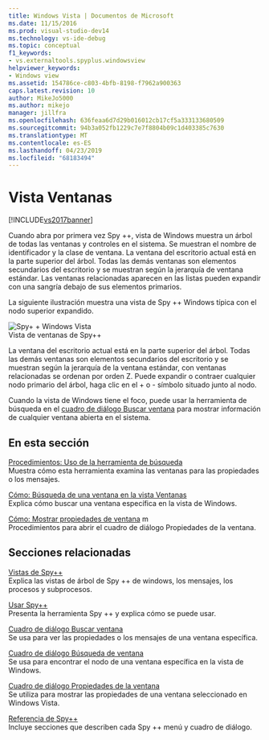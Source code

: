 ```yaml
---
title: Windows Vista | Documentos de Microsoft
ms.date: 11/15/2016
ms.prod: visual-studio-dev14
ms.technology: vs-ide-debug
ms.topic: conceptual
f1_keywords:
- vs.externaltools.spyplus.windowsview
helpviewer_keywords:
- Windows view
ms.assetid: 154786ce-c803-4bfb-8198-f7962a900363
caps.latest.revision: 10
author: MikeJo5000
ms.author: mikejo
manager: jillfra
ms.openlocfilehash: 636feaa6d7d29b016012cb17cf5a333133680509
ms.sourcegitcommit: 94b3a052fb1229c7e7f8804b09c1d403385c7630
ms.translationtype: MT
ms.contentlocale: es-ES
ms.lasthandoff: 04/23/2019
ms.locfileid: "68183494"
---
```

# <a name="windows-view"></a>Vista Ventanas
[!INCLUDE[vs2017banner](../includes/vs2017banner.md)]

Cuando abra por primera vez Spy ++, vista de Windows muestra un árbol de todas las ventanas y controles en el sistema. Se muestran el nombre de identificador y la clase de ventana. La ventana del escritorio actual está en la parte superior del árbol. Todas las demás ventanas son elementos secundarios del escritorio y se muestran según la jerarquía de ventana estándar. Las ventanas relacionadas aparecen en las listas pueden expandir con una sangría debajo de sus elementos primarios.  
  
 La siguiente ilustración muestra una vista de Spy ++ Windows típica con el nodo superior expandido.  
  
 ![Spy&#43; &#43; Windows Vista](../debugger/media/spy-windowsview.png "Spy ++ _WindowsView")  
Vista de ventanas de Spy++  
  
 La ventana del escritorio actual está en la parte superior del árbol. Todas las demás ventanas son elementos secundarios del escritorio y se muestran según la jerarquía de la ventana estándar, con ventanas relacionadas se ordenan por orden Z. Puede expandir o contraer cualquier nodo primario del árbol, haga clic en el + o - símbolo situado junto al nodo.  
  
 Cuando la vista de Windows tiene el foco, puede usar la herramienta de búsqueda en el [cuadro de diálogo Buscar ventana](../debugger/window-search-dialog-box.md) para mostrar información de cualquier ventana abierta en el sistema.  
  
## <a name="in-this-section"></a>En esta sección  
 [Procedimientos: Uso de la herramienta de búsqueda](../debugger/how-to-use-the-finder-tool.md)  
 Muestra cómo esta herramienta examina las ventanas para las propiedades o los mensajes.  
  
 [Cómo: Búsqueda de una ventana en la vista Ventanas](../debugger/how-to-search-for-a-window-in-windows-view.md)  
 Explica cómo buscar una ventana específica en la vista de Windows.  
  
 [Cómo: Mostrar propiedades de ventana](../debugger/how-to-display-window-properties.md) m  
 Procedimientos para abrir el cuadro de diálogo Propiedades de la ventana.  
  
## <a name="related-sections"></a>Secciones relacionadas  
 [Vistas de Spy++](../debugger/spy-increment-views.md)  
 Explica las vistas de árbol de Spy ++ de windows, los mensajes, los procesos y subprocesos.  
  
 [Usar Spy++](../debugger/using-spy-increment.md)  
 Presenta la herramienta Spy ++ y explica cómo se puede usar.  
  
 [Cuadro de diálogo Buscar ventana](../debugger/find-window-dialog-box.md)  
 Se usa para ver las propiedades o los mensajes de una ventana específica.  
  
 [Cuadro de diálogo Búsqueda de ventana](../debugger/window-search-dialog-box.md)  
 Se usa para encontrar el nodo de una ventana específica en la vista de Windows.  
  
 [Cuadro de diálogo Propiedades de la ventana](../debugger/window-properties-dialog-box.md)  
 Se utiliza para mostrar las propiedades de una ventana seleccionado en Windows Vista.  
  
 [Referencia de Spy++](../debugger/spy-increment-reference.md)  
 Incluye secciones que describen cada Spy ++ menú y cuadro de diálogo.
